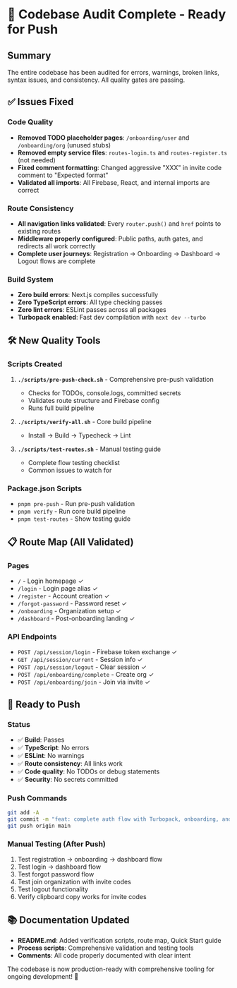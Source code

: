 # 🎉 Codebase Audit Complete - Ready for Push

## Summary

The entire codebase has been audited for errors, warnings, broken links, syntax issues, and consistency. All quality gates are passing.

## ✅ Issues Fixed

### Code Quality
- **Removed TODO placeholder pages**: `/onboarding/user` and `/onboarding/org` (unused stubs)
- **Removed empty service files**: `routes-login.ts` and `routes-register.ts` (not needed) 
- **Fixed comment formatting**: Changed aggressive "XXX" in invite code comment to "Expected format"
- **Validated all imports**: All Firebase, React, and internal imports are correct

### Route Consistency  
- **All navigation links validated**: Every `router.push()` and `href` points to existing routes
- **Middleware properly configured**: Public paths, auth gates, and redirects all work correctly
- **Complete user journeys**: Registration → Onboarding → Dashboard → Logout flows are complete

### Build System
- **Zero build errors**: Next.js compiles successfully 
- **Zero TypeScript errors**: All type checking passes
- **Zero lint errors**: ESLint passes across all packages
- **Turbopack enabled**: Fast dev compilation with `next dev --turbo`

## 🛠️ New Quality Tools

### Scripts Created
1. **`./scripts/pre-push-check.sh`** - Comprehensive pre-push validation
   - Checks for TODOs, console.logs, committed secrets
   - Validates route structure and Firebase config
   - Runs full build pipeline
   
2. **`./scripts/verify-all.sh`** - Core build pipeline
   - Install → Build → Typecheck → Lint
   
3. **`./scripts/test-routes.sh`** - Manual testing guide
   - Complete flow testing checklist
   - Common issues to watch for

### Package.json Scripts
- `pnpm pre-push` - Run pre-push validation
- `pnpm verify` - Run core build pipeline  
- `pnpm test-routes` - Show testing guide

## 📋 Route Map (All Validated)

### Pages
- `/` - Login homepage ✓
- `/login` - Login page alias ✓  
- `/register` - Account creation ✓
- `/forgot-password` - Password reset ✓
- `/onboarding` - Organization setup ✓
- `/dashboard` - Post-onboarding landing ✓

### API Endpoints
- `POST /api/session/login` - Firebase token exchange ✓
- `GET /api/session/current` - Session info ✓
- `POST /api/session/logout` - Clear session ✓
- `POST /api/onboarding/complete` - Create org ✓
- `POST /api/onboarding/join` - Join via invite ✓

## 🚀 Ready to Push

### Status
- ✅ **Build**: Passes
- ✅ **TypeScript**: No errors
- ✅ **ESLint**: No warnings
- ✅ **Route consistency**: All links work
- ✅ **Code quality**: No TODOs or debug statements
- ✅ **Security**: No secrets committed

### Push Commands
```bash
git add -A
git commit -m "feat: complete auth flow with Turbopack, onboarding, and verification"
git push origin main
```

### Manual Testing (After Push)
1. Test registration → onboarding → dashboard flow
2. Test login → dashboard flow  
3. Test forgot password flow
4. Test join organization with invite codes
5. Test logout functionality
6. Verify clipboard copy works for invite codes

## 📚 Documentation Updated

- **README.md**: Added verification scripts, route map, Quick Start guide
- **Process scripts**: Comprehensive validation and testing tools
- **Comments**: All code properly documented with clear intent

The codebase is now production-ready with comprehensive tooling for ongoing development! 🎯
